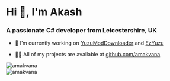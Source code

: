 <h1 align="left">Hi 👋, I'm Akash</h1>
<h3 align="left">A passionate C# developer from Leicestershire, UK</h3>

- 🔭 I’m currently working on [YuzuModDownloader](https://github.com/amakvana/YuzuModDownloader) and [EzYuzu](https://github.com/amakvana/EzYuzu)

- 👨‍💻 All of my projects are available at [github.com/amakvana](https://github.com/amakvana?tab=repositories)

<p align="left"><img src="https://github-readme-stats.vercel.app/api/top-langs?username=amakvana&theme=dark&show_icons=true&locale=en&layout=compact" alt="amakvana" /><br><img src="https://github-readme-stats.vercel.app/api?username=amakvana&theme=dark&show_icons=true&locale=en&layout=compact&include_all_commits=true&hide_title=true" alt="amakvana" /></p>
